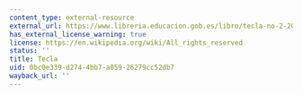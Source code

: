 ```yaml
---
content_type: external-resource
external_url: https://www.libreria.educacion.gob.es/libro/tecla-no-2-2024-revista-de-la-consejeria-de-educacion-en-el-reino-unido-e-irlanda_184412/
has_external_license_warning: true
license: https://en.wikipedia.org/wiki/All_rights_reserved
status: ''
title: Tecla
uid: 0bc0e339-d274-4bb7-a059-26279cc52db7
wayback_url: ''
---
```

